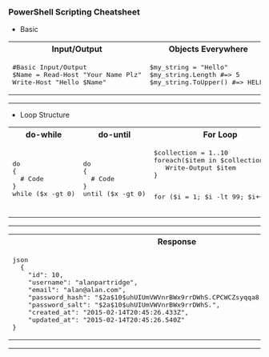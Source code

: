 ### PowerShell Scripting Cheatsheet

* Basic

<table>
<tr><th>Input/Output</th><th>Objects Everywhere</th><th>String Quotes</th></tr>
<tr><td>
<pre>
#Basic Input/Output
$Name = Read-Host "Your Name Plz"
Write-Host "Hello $Name"
</pre>
  
</td><td>
<pre>
$my_string = "Hello"
$my_string.Length #=> 5
$my_string.ToUpper() #=> HELLO
</pre>
  
</td><td>
<pre>
$NAME="John"
Write-Host "Hi $NAME"  #=> Hi John
Write-Host 'Hi $NAME'  #=> Hi $NAME
</pre>
</td></tr> </table>

---

* Loop Structure

<table>
<tr><th>do-while</th><th>do-until</th><th>For Loop</th></tr>
<tr><td>
<pre>
do
{
  # Code
}
while ($x -gt 0)
</pre>
  
</td><td>
<pre>
do
{
  # Code
}
until ($x -gt 0)
</pre>
  
</td><td>
<pre>
$collection = 1..10
foreach($item in $collection){   
   Write-Output $item
}

for ($i = 1; $i -lt 99; $i++)
{ 
}
</pre>
</td></tr> </table>

---


<table>
<tr>
<th>
Response
</th>
</tr>

<tr>
<td>
<pre>
json
  {
    "id": 10,
    "username": "alanpartridge",
    "email": "alan@alan.com",
    "password_hash": "$2a$10$uhUIUmVWVnrBWx9rrDWhS.CPCWCZsyqqa8./whhfzBZydX7yvahHS",
    "password_salt": "$2a$10$uhUIUmVWVnrBWx9rrDWhS.",
    "created_at": "2015-02-14T20:45:26.433Z",
    "updated_at": "2015-02-14T20:45:26.540Z"
}
</pre>
</td>

</tr>
</table>

------


